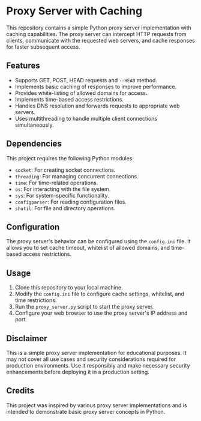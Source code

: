 # Proxy Server with Caching

This repository contains a simple Python proxy server implementation with caching capabilities. The proxy server can intercept HTTP requests from clients, communicate with the requested web servers, and cache responses for faster subsequent access.

## Features

- Supports GET, POST, HEAD requests and `--HEAD` method.
- Implements basic caching of responses to improve performance.
- Provides white-listing of allowed domains for access.
- Implements time-based access restrictions.
- Handles DNS resolution and forwards requests to appropriate web servers.
- Uses multithreading to handle multiple client connections simultaneously.

## Dependencies

This project requires the following Python modules:

- `socket`: For creating socket connections.
- `threading`: For managing concurrent connections.
- `time`: For time-related operations.
- `os`: For interacting with the file system.
- `sys`: For system-specific functionality.
- `configparser`: For reading configuration files.
- `shutil`: For file and directory operations.

## Configuration

The proxy server's behavior can be configured using the `config.ini` file. It allows you to set cache timeout, whitelist of allowed domains, and time-based access restrictions.

## Usage

1. Clone this repository to your local machine.
2. Modify the `config.ini` file to configure cache settings, whitelist, and time restrictions.
3. Run the `proxy_server.py` script to start the proxy server.
4. Configure your web browser to use the proxy server's IP address and port.

## Disclaimer

This is a simple proxy server implementation for educational purposes. It may not cover all use cases and security considerations required for production environments. Use it responsibly and make necessary security enhancements before deploying it in a production setting.

## Credits

This project was inspired by various proxy server implementations and is intended to demonstrate basic proxy server concepts in Python.
